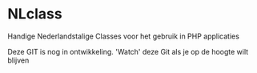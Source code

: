NLclass
=======

Handige Nederlandstalige Classes voor het gebruik in PHP applicaties

Deze GIT is nog in ontwikkeling.
'Watch' deze Git als je op de hoogte wilt blijven
